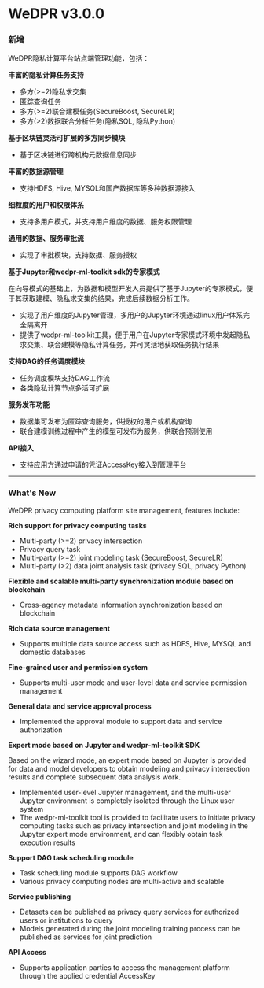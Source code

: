 # WeDPR v3.0.0

### 新增

WeDPR隐私计算平台站点端管理功能，包括：

**丰富的隐私计算任务支持**
- 多方(>=2)隐私求交集
- 匿踪查询任务
- 多方(>=2)联合建模任务(SecureBoost, SecureLR)
- 多方(>2)数据联合分析任务(隐私SQL, 隐私Python)

**基于区块链灵活可扩展的多方同步模块**

- 基于区块链进行跨机构元数据信息同步

**丰富的数据源管理**

- 支持HDFS, Hive, MYSQL和国产数据库等多种数据源接入

**细粒度的用户和权限体系**

- 支持多用户模式，并支持用户维度的数据、服务权限管理

**通用的数据、服务审批流**

- 实现了审批模块，支持数据、服务授权


**基于Jupyter和wedpr-ml-toolkit sdk的专家模式**

在向导模式的基础上，为数据和模型开发人员提供了基于Jupyter的专家模式，便于其获取建模、隐私求交集的结果，完成后续数据分析工作。

- 实现了用户维度的Jupyter管理，多用户的Jupyter环境通过linux用户体系完全隔离开
- 提供了wedpr-ml-toolkit工具，便于用户在Jupyter专家模式环境中发起隐私求交集、联合建模等隐私计算任务，并可灵活地获取任务执行结果


**支持DAG的任务调度模块**

- 任务调度模块支持DAG工作流
- 各类隐私计算节点多活可扩展


**服务发布功能**

- 数据集可发布为匿踪查询服务，供授权的用户或机构查询
- 联合建模训练过程中产生的模型可发布为服务，供联合预测使用

**API接入**

- 支持应用方通过申请的凭证AccessKey接入到管理平台


----------

### What's New

WeDPR privacy computing platform site management, features  include:

**Rich support for privacy computing tasks**

- Multi-party (>=2) privacy intersection
- Privacy query task
- Multi-party (>=2) joint modeling task (SecureBoost, SecureLR)
- Multi-party (>2) data joint analysis task (privacy SQL, privacy Python)

**Flexible and scalable multi-party synchronization module based on blockchain**

- Cross-agency metadata information synchronization based on blockchain

**Rich data source management**

- Supports multiple data source access such as HDFS, Hive, MYSQL and domestic databases

**Fine-grained user and permission system**

- Supports multi-user mode and user-level data and service permission management

**General data and service approval process**

- Implemented the approval module to support data and service authorization


**Expert mode based on Jupyter and wedpr-ml-toolkit SDK**

Based on the wizard mode, an expert mode based on Jupyter is provided for data and model developers to obtain modeling and privacy intersection results and complete subsequent data analysis work.

- Implemented user-level Jupyter management, and the multi-user Jupyter environment is completely isolated through the Linux user system
- The wedpr-ml-toolkit tool is provided to facilitate users to initiate privacy computing tasks such as privacy intersection and joint modeling in the Jupyter expert mode environment, and can flexibly obtain task execution results


**Support DAG task scheduling module**

- Task scheduling module supports DAG workflow
- Various privacy computing nodes are multi-active and scalable

**Service publishing**

- Datasets can be published as privacy query services for authorized users or institutions to query
- Models generated during the joint modeling training process can be published as services for joint prediction

**API Access**

- Supports application parties to access the management platform through the applied credential AccessKey